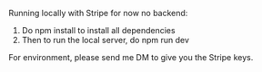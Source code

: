 Running locally with Stripe for now no backend:
1.  Do npm install to install all dependencies
2.  Then to run the local server, do npm run dev
   

For environment, please send me DM to give you the Stripe keys. 